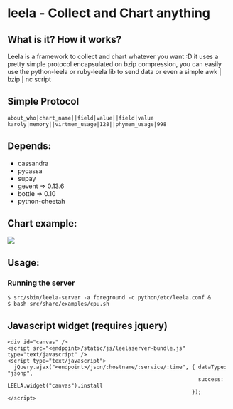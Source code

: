 # leela - Collect and Chart anything



## What is it? How it works?
Leela is a framework to collect and chart whatever you want :D
it uses a pretty simple protocol encapsulated on bzip compression,
you can easily use the python-leela or ruby-leela lib to send data
or even a simple awk | bzip | nc script

## Simple Protocol
    about_who|chart_name||field|value||field|value
    karoly|memory||virtmem_usage|128||phymem_usage|998

## Depends:
* cassandra
* pycassa
* supay
* gevent => 0.13.6
* bottle => 0.10
* python-cheetah

## Chart example:
<img src="https://github.com/locaweb/leela-server/raw/master/example.png">

## Usage:
### Running the server
    $ src/sbin/leela-server -a foreground -c python/etc/leela.conf &
    $ bash src/share/examples/cpu.sh

## Javascript widget (requires jquery)
    <div id="canvas" />
    <script src="<endpoint>/static/js/leelaserver-bundle.js" type="text/javascript" />
    <script type="text/javascript">
      jQuery.ajax("<endpoint>/json/:hostname/:service/:time", { dataType: "jsonp",
                                                                success: LEELA.widget("canvas").install
                                                              });
    </script>
